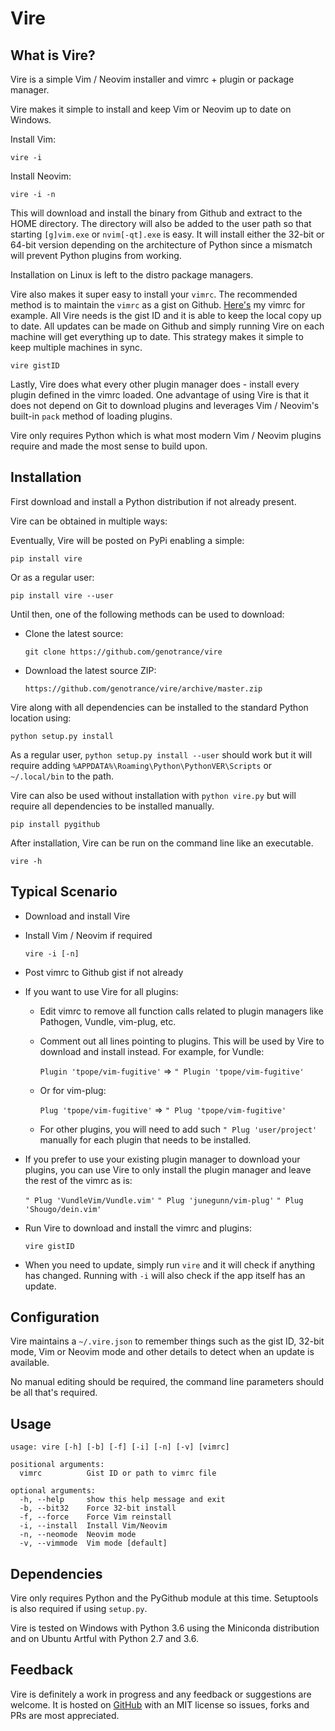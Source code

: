 # Vire

## What is Vire?
Vire is a simple Vim / Neovim installer and vimrc + plugin or package manager.

Vire makes it simple to install and keep Vim or Neovim up to date on Windows.

Install Vim:

  `vire -i`

Install Neovim:

  `vire -i -n`

This will download and install the binary from Github and extract to the HOME
directory. The directory will also be added to the user path so that starting
`[g]vim.exe` or `nvim[-qt].exe` is easy. It will install either the 32-bit or
64-bit version depending on the architecture of Python since a mismatch will
prevent Python plugins from working.

Installation on Linux is left to the distro package managers.

Vire also makes it super easy to install your `vimrc`. The recommended method is
to maintain the `vimrc` as a gist on Github. [Here's](https://gist.github.com/genotrance/57d327501443f440f522e2c886dadc1b) my vimrc for example.
All Vire needs is the gist ID and it is able to keep the local copy up to date.
All updates can be made on Github and simply running Vire on each machine will
get everything up to date. This strategy makes it simple to keep multiple
machines in sync.

  `vire gistID`

Lastly, Vire does what every other plugin manager does - install every plugin
defined in the vimrc loaded. One advantage of using Vire is that it does not
depend on Git to download plugins and leverages Vim / Neovim's built-in `pack`
method of loading plugins.

Vire only requires Python which is what most modern Vim / Neovim plugins require
and made the most sense to build upon.

## Installation

First download and install a Python distribution if not already present.

Vire can be obtained in multiple ways:

Eventually, Vire will be posted on PyPi enabling a simple:

  `pip install vire`

Or as a regular user:

  `pip install vire --user`

Until then, one of the following methods can be used to download:

- Clone the latest source:

  `git clone https://github.com/genotrance/vire`

- Download the latest source ZIP:

  `https://github.com/genotrance/vire/archive/master.zip`

Vire along with all dependencies can be installed to the standard Python location
using:

  `python setup.py install`

As a regular user, `python setup.py install --user` should work but it will
require adding `%APPDATA%\Roaming\Python\PythonVER\Scripts` or `~/.local/bin`
to the path.

Vire can also be used without installation with `python vire.py` but will require
all dependencies to be installed manually.

  `pip install pygithub`

After installation, Vire can be run on the command line like an executable.

  `vire -h`

## Typical Scenario

- Download and install Vire

- Install Vim / Neovim if required

  `vire -i [-n]`

- Post vimrc to Github gist if not already

- If you want to use Vire for all plugins:
  - Edit vimrc to remove all function calls related to plugin managers like Pathogen,
    Vundle, vim-plug, etc.
  - Comment out all lines pointing to plugins. This will be used by Vire to download
    and install instead. For example, for Vundle:

    `Plugin 'tpope/vim-fugitive'` => `" Plugin 'tpope/vim-fugitive'`

  - Or for vim-plug:

    `Plug 'tpope/vim-fugitive'` => `" Plug 'tpope/vim-fugitive'`

  - For other plugins, you  will need to add such `" Plug 'user/project'` manually
    for each plugin that needs to be installed.

- If you prefer to use your existing plugin manager to download your plugins,
  you can use Vire to only install the plugin manager and leave the rest of the
  vimrc as is:

  `" Plug 'VundleVim/Vundle.vim'`
  `" Plug 'junegunn/vim-plug'`
  `" Plug 'Shougo/dein.vim'`

- Run Vire to download and install the vimrc and plugins:

  `vire gistID`

- When you need to update, simply run `vire` and it will check if anything has
  changed. Running with `-i` will also check if the app itself has an update.

## Configuration

Vire maintains a `~/.vire.json` to remember things such as the gist ID, 32-bit
mode, Vim or Neovim mode and other details to detect when an update is available.

No manual editing should be required, the command line parameters should be all
that's required.

## Usage

```
usage: vire [-h] [-b] [-f] [-i] [-n] [-v] [vimrc]

positional arguments:
  vimrc          Gist ID or path to vimrc file

optional arguments:
  -h, --help     show this help message and exit
  -b, --bit32    Force 32-bit install
  -f, --force    Force Vim reinstall
  -i, --install  Install Vim/Neovim
  -n, --neomode  Neovim mode
  -v, --vimmode  Vim mode [default]
```

## Dependencies

Vire only requires Python and the PyGithub module at this time. Setuptools is
also required if using `setup.py`.

Vire is tested on Windows with Python 3.6 using the Miniconda distribution and
on Ubuntu Artful with Python 2.7 and 3.6.

## Feedback

Vire is definitely a work in progress and any feedback or suggestions are welcome.
It is hosted on [GitHub](https://github.com/genotrance/vire) with an MIT license
so issues, forks and PRs are most appreciated.
